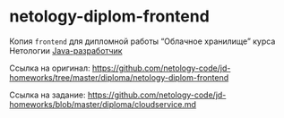 # netology-diplom-frontend

Копия `frontend` для дипломной работы “Облачное хранилище” курса Нетологии [Java-разработчик](https://netology.ru/programs/java-developer)

Ссылка на оригинал: https://github.com/netology-code/jd-homeworks/tree/master/diploma/netology-diplom-frontend

Ссылка на задание: https://github.com/netology-code/jd-homeworks/blob/master/diploma/cloudservice.md
